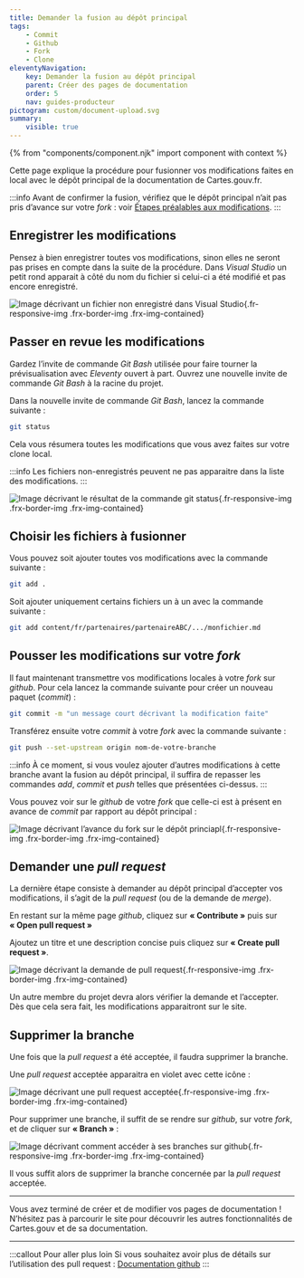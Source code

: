 ```yaml
---
title: Demander la fusion au dépôt principal
tags:
    - Commit
    - Github
    - Fork
    - Clone
eleventyNavigation:
    key: Demander la fusion au dépôt principal
    parent: Créer des pages de documentation
    order: 5
    nav: guides-producteur
pictogram: custom/document-upload.svg
summary:
    visible: true
---
```


{% from "components/component.njk" import component with context %}

Cette page explique la procédure pour fusionner vos modifications faites en local avec le dépôt principal de la documentation de Cartes.gouv.fr.

:::info
Avant de confirmer la fusion, vérifiez que le dépôt principal n’ait pas pris d’avance sur votre *fork* : voir [Étapes préalables aux modifications](./etapes-initiales-aux-modifications/).
:::

## Enregistrer les modifications

Pensez à bien enregistrer toutes vos modifications, sinon elles ne seront pas prises en compte dans la suite de la procédure. Dans _Visual Studio_ un petit rond apparait à côté du nom du fichier si celui-ci a été modifié et pas encore enregistré.

![Image décrivant un fichier non enregistré dans Visual Studio](/img/guides-producteur/creer-des-pages-de-documentation/demander-pull-request/01_Fichier-non-enregistre.png){.fr-responsive-img .frx-border-img .frx-img-contained}

## Passer en revue les modifications

Gardez l’invite de commande _Git Bash_ utilisée pour faire tourner la prévisualisation avec _Eleventy_ ouvert à part. Ouvrez une nouvelle invite de commande _Git Bash_ à la racine du projet.

Dans la nouvelle invite de commande _Git Bash_, lancez la commande suivante :

```bash
git status
```

Cela vous résumera toutes les modifications que vous avez faites sur votre clone local.

:::info
Les fichiers non-enregistrés peuvent ne pas apparaitre dans la liste des modifications.
:::

![Image décrivant le résultat de la commande git status](/img/guides-producteur/creer-des-pages-de-documentation/demander-pull-request/02_Git-status.png){.fr-responsive-img .frx-border-img .frx-img-contained}

## Choisir les fichiers à fusionner

Vous pouvez soit ajouter toutes vos modifications avec la commande suivante :

```bash
git add .
```

Soit ajouter uniquement certains fichiers un à un avec la commande suivante :

```bash
git add content/fr/partenaires/partenaireABC/.../monfichier.md
```

## Pousser les modifications sur votre _fork_

Il faut maintenant transmettre vos modifications locales à votre _fork_ sur _github_. Pour cela lancez la commande suivante pour créer un nouveau paquet (_commit_) :

```bash
git commit -m "un message court décrivant la modification faite"
```

Transférez ensuite votre _commit_ à votre _fork_ avec la commande suivante :

```bash
git push --set-upstream origin nom-de-votre-branche
```

:::info
À ce moment, si vous voulez ajouter d’autres modifications à cette branche avant la fusion au dépôt principal, il suffira de repasser les commandes _add_, _commit_ et _push_ telles que présentées ci-dessus.
:::

Vous pouvez voir sur le _github_ de votre _fork_ que celle-ci est à présent en avance de _commit_ par rapport au dépôt principal :

![Image décrivant l’avance du fork sur le dépôt princiapl](/img/guides-producteur/creer-des-pages-de-documentation/demander-pull-request/03_Avance-du-fork-sur-le-depot-principal.png){.fr-responsive-img .frx-border-img .frx-img-contained}

## Demander une _pull request_

La dernière étape consiste à demander au dépôt principal d’accepter vos modifications, il s’agit de la _pull request_ (ou de la demande de _merge_).

En restant sur la même page _github_, cliquez sur **« Contribute »** puis sur **« Open pull request »**

Ajoutez un titre et une description concise puis cliquez sur **« Create pull request »**.

![Image décrivant la demande de pull request](/img/guides-producteur/creer-des-pages-de-documentation/demander-pull-request/04_Demande-de-pull-request.png){.fr-responsive-img .frx-border-img .frx-img-contained}

Un autre membre du projet devra alors vérifier la demande et l’accepter. Dès que cela sera fait, les modifications apparaitront sur le site.

## Supprimer la branche

Une fois que la _pull request_ a été acceptée, il faudra supprimer la branche.

Une _pull request_ acceptée apparaitra en violet avec cette icône :

![Image décrivant une pull request acceptée](/img/guides-producteur/creer-des-pages-de-documentation/demander-pull-request/05_Pull-request-accepte.png){.fr-responsive-img .frx-border-img .frx-img-contained}

Pour supprimer une branche, il suffit de se rendre sur _github_, sur votre _fork_, et de cliquer sur **« Branch »** :

![Image décrivant comment accéder à ses branches sur github](/img/guides-producteur/creer-des-pages-de-documentation/demander-pull-request/06_Supprimer-branche.png){.fr-responsive-img .frx-border-img .frx-img-contained}

Il vous suffit alors de supprimer la branche concernée par la _pull request_ acceptée.

---

Vous avez terminé de créer et de modifier vos pages de documentation ! N’hésitez pas à parcourir le site pour découvrir les autres fonctionnalités de Cartes.gouv et de sa documentation.

---

:::callout Pour aller plus loin
Si vous souhaitez avoir plus de détails sur l’utilisation des pull request :
<a href="https://docs.github.com/fr/pull-requests" target="_blank" rel="noopener noreferrer" title="Documentation github - ouvre une nouvelle fenêtre">Documentation github</a>
:::
